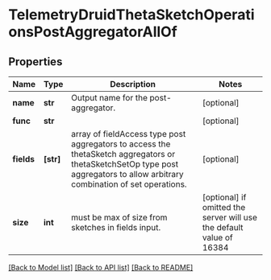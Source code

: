 # TelemetryDruidThetaSketchOperationsPostAggregatorAllOf

## Properties
Name | Type | Description | Notes
------------ | ------------- | ------------- | -------------
**name** | **str** | Output name for the post-aggregator. | [optional] 
**func** | **str** |  | [optional] 
**fields** | **[str]** | array of fieldAccess type post aggregators to access the thetaSketch aggregators or thetaSketchSetOp type post aggregators to allow arbitrary combination of set operations. | [optional] 
**size** | **int** | must be max of size from sketches in fields input. | [optional]  if omitted the server will use the default value of 16384

[[Back to Model list]](../README.md#documentation-for-models) [[Back to API list]](../README.md#documentation-for-api-endpoints) [[Back to README]](../README.md)


